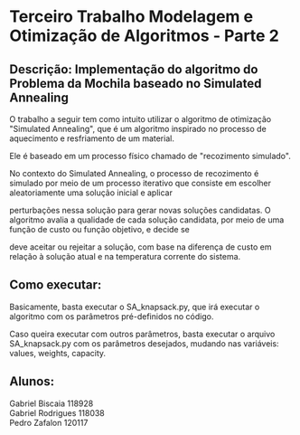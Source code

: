 # Terceiro Trabalho Modelagem e Otimização de Algoritmos - Parte 2

## Descrição: Implementação do algoritmo do Problema da Mochila baseado no Simulated Annealing

O trabalho a seguir tem como intuito utilizar o algoritmo de otimização "Simulated Annealing", que é um algoritmo inspirado no processo de aquecimento e resfriamento de um material.

Ele é baseado em um processo físico chamado de "recozimento simulado".

No contexto do Simulated Annealing, o processo de recozimento é simulado por meio de um processo iterativo que consiste em escolher aleatoriamente uma solução inicial e aplicar

perturbações nessa solução para gerar novas soluções candidatas. O algoritmo avalia a qualidade de cada solução candidata, por meio de uma função de custo ou função objetivo, e decide se

deve aceitar ou rejeitar a solução, com base na diferença de custo em relação à solução atual e na temperatura corrente do sistema.

## Como executar:

Basicamente, basta executar o SA_knapsack.py, que irá executar o algoritmo com os parâmetros pré-definidos no código.

Caso queira executar com outros parâmetros, basta executar o arquivo SA_knapsack.py com os parâmetros desejados, mudando nas variáveis: values, weights, capacity.

## Alunos:

Gabriel Biscaia 118928  
Gabriel Rodrigues 118038  
Pedro Zafalon 120117
